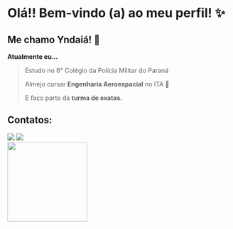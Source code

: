 # Olá!! Bem-vindo (a) ao meu perfil! ✨
## Me chamo Yndaiá! 🎀

**Atualmente eu...**
> Estudo no 6° Colégio da Polícia Militar do Paraná
> 
> Almejo cursar **Engenharia Aeroespacial** no ITA 🚀
>
> E faço parte da **turma de exatas.**

## Contatos:

<div>
<a href="https://instagram.com/itsyndaia" target="_blank"><img loading="lazy" src="https://img.shields.io/badge/-Instagram-%23E4405F?style=for-the-badge&logo=instagram&logoColor=white" target="_blank"></a>
<a href="https://www.twitch.tv/angelzinea" target="_blank"><img loading="lazy" src="https://img.shields.io/badge/Twitch-9146FF?style=for-the-badge&logo=twitch&logoColor=white" target="_blank"></a>
<a href="https://www.spotify.com/itsyndaia" target="_blank"><img loading="lazy" src"[https://cdn.pixabay.com/photo/2018/05/08/21/29/spotify-3384019_1280.png]"
  target="_blank"></a>   
</div>

<div>
<img loading="lazy" height="180em" src="https://github-readme-stats.vercel.app/api?username=yndaiadias&show_icons=true&theme=dracula&include_all_commits=true&count_private=true"/>
</div>

